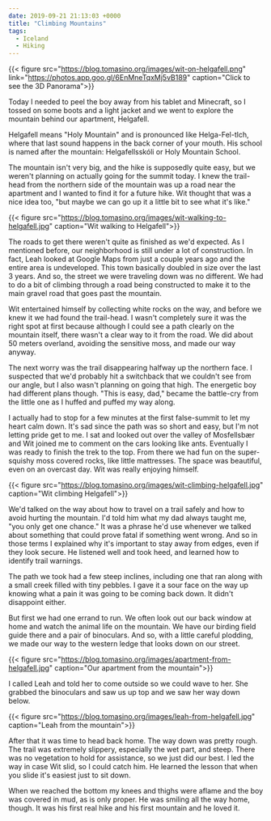 ```yaml
---
date: 2019-09-21 21:13:03 +0000
title: "Climbing Mountains"
tags:
  - Iceland
  - Hiking
---
```


{{< figure src="https://blog.tomasino.org/images/wit-on-helgafell.png" link="https://photos.app.goo.gl/6EnMneTqxMj5vB189" caption="Click to see the 3D Panorama">}}

Today I needed to peel the boy away from his tablet and Minecraft, so
I tossed on some boots and a light jacket and we went to explore the
mountain behind our apartment, Helgafell.

Helgafell means "Holy Mountain" and is pronounced like Helga-Fel-tlch,
where that last sound happens in the back corner of your mouth. His school
is named after the mountain: Helgafellsskóli or Holy Mountain School.

The mountain isn't very big, and the hike is supposedly quite easy, but we
weren't planning on actually going for the summit today. I knew the
trail-head from the northern side of the mountain was up a road near the
apartment and I wanted to find it for a future hike. Wit thought that was
a nice idea too, "but maybe we can go up it a little bit to see what it's
like."

{{< figure src="https://blog.tomasino.org/images/wit-walking-to-helgafell.jpg" caption="Wit walking to Helgafell">}}

The roads to get there weren't quite as finished as we'd expected. As
I mentioned before, our neighborhood is still under a lot of construction.
In fact, Leah looked at Google Maps from just a couple years ago and the
entire area is undeveloped. This town basically doubled in size over the
last 3 years. And so, the street we were traveling down was no different.
We had to do a bit of climbing through a road being constructed to make it
to the main gravel road that goes past the mountain.

Wit entertained himself by collecting white rocks on the way, and before
we knew it we had found the trail-head. I wasn't completely sure it was
the right spot at first because although I could see a path clearly on the
mountain itself, there wasn't a clear way to it from the road. We did
about 50 meters overland, avoiding the sensitive moss, and made our way
anyway.

The next worry was the trail disappearing halfway up the northern face.
I suspected that we'd probably hit a switchback that we couldn't see from
our angle, but I also wasn't planning on going that high. The energetic
boy had different plans though. "This is easy, dad," became the battle-cry
from the little one as I huffed and puffed my way along.

I actually had to stop for a few minutes at the first false-summit to let
my heart calm down. It's sad since the path was so short and easy, but I'm
not letting pride get to me. I sat and looked out over the valley of
Mosfellsbær and Wit joined me to comment on the cars looking like ants.
Eventually I was ready to finish the trek to the top. From there we had
fun on the super-squishy moss covered rocks, like little mattresses. The
space was beautiful, even on an overcast day. Wit was really enjoying
himself.

{{< figure src="https://blog.tomasino.org/images/wit-climbing-helgafell.jpg" caption="Wit climbing Helgafell">}}

We'd talked on the way about how to travel on a trail safely and how to
avoid hurting the mountain. I'd told him what my dad always taught me,
"you only get one chance." It was a phrase he'd use whenever we talked
about something that could prove fatal if something went wrong. And so in
those terms I explained why it's important to stay away from edges, even
if they look secure. He listened well and took heed, and learned how to
identify trail warnings.

The path we took had a few steep inclines, including one that ran along
with a small creek filled with tiny pebbles. I gave it a sour face on the
way up knowing what a pain it was going to be coming back down. It didn't
disappoint either.

But first we had one errand to run. We often look out our back window at
home and watch the animal life on the mountain. We have our birding field
guide there and a pair of binoculars. And so, with a little careful
plodding, we made our way to the western ledge that looks down on our
street.

{{< figure src="https://blog.tomasino.org/images/apartment-from-helgafell.jpg" caption="Our apartment from the mountain">}}

I called Leah and told her to come outside so we could wave to her. She
grabbed the binoculars and saw us up top and we saw her way down
below.

{{< figure src="https://blog.tomasino.org/images/leah-from-helgafell.jpg" caption="Leah from the mountain">}}

After that it was time to head back home. The way down was pretty rough.
The trail was extremely slippery, especially the wet part, and steep.
There was no vegetation to hold for assistance, so we just did our best.
I led the way in case Wit slid, so I could catch him. He learned the
lesson that when you slide it's easiest just to sit down.

When we reached the bottom my knees and thighs were aflame and the boy was
covered in mud, as is only proper. He was smiling all the way home,
though. It was his first real hike and his first mountain and he loved it.

<!--  vim: set shiftwidth=4 tabstop=4 expandtab: -->
